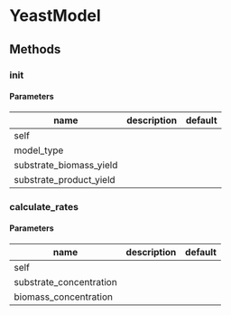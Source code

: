 # YeastModel




## Methods


### __init__




#### Parameters
name | description | default
--- | --- | ---
self |  | 
model_type |  | 
substrate_biomass_yield |  | 
substrate_product_yield |  | 





### calculate_rates




#### Parameters
name | description | default
--- | --- | ---
self |  | 
substrate_concentration |  | 
biomass_concentration |  | 




